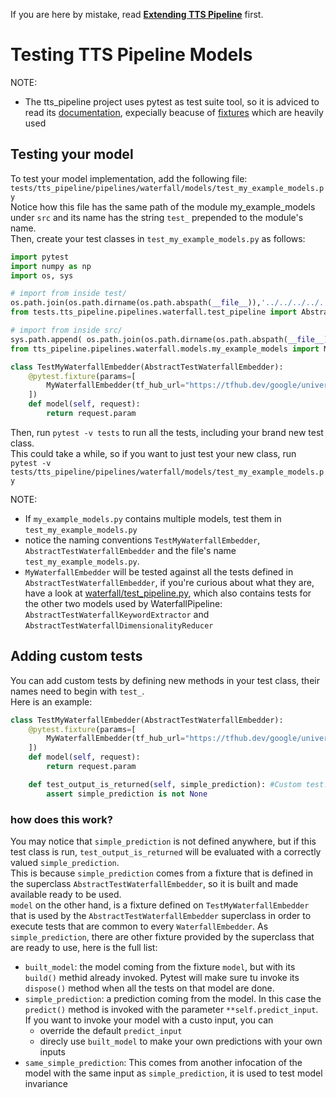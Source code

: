 If you are here by mistake, read **[Extending TTS Pipeline](extending_tts_pipeline.md)** first.

# Testing TTS Pipeline Models
NOTE:
* The tts_pipeline project uses pytest as test suite tool, so it is adviced to read its [documentation](https://docs.pytest.org/), expecially beacuse of [fixtures](https://docs.pytest.org/en/stable/fixture.html) which are heavily used   

## Testing your model
To test your model implementation, add the following file:  
```tests/tts_pipeline/pipelines/waterfall/models/test_my_example_models.py```  
Notice how this file has the same path of the module my_example_models under ```src``` and its name has the string ```test_``` prepended to the module's name.   
Then, create your test classes in ```test_my_example_models.py``` as follows:
```python
import pytest
import numpy as np
import os, sys

# import from inside test/
os.path.join(os.path.dirname(os.path.abspath(__file__)),'../../../../..')
from tests.tts_pipeline.pipelines.waterfall.test_pipeline import AbstractTestWaterfallEmbedder

# import from inside src/
sys.path.append( os.path.join(os.path.dirname(os.path.abspath(__file__)),'../../../../../src') )
from tts_pipeline.pipelines.waterfall.models.my_example_models import MyWaterfallEmbedder

class TestMyWaterfallEmbedder(AbstractTestWaterfallEmbedder):
    @pytest.fixture(params=[
        MyWaterfallEmbedder(tf_hub_url="https://tfhub.dev/google/universal-sentence-encoder/4")
    ])
    def model(self, request):
        return request.param
```

Then, run ```pytest -v tests``` to run all the tests, including your brand new test class.  
This could take a while, so if you want to just test your new class, run   
```pytest -v tests/tts_pipeline/pipelines/waterfall/models/test_my_example_models.py```   
  
NOTE:  
* If ```my_example_models.py``` contains multiple models, test them in ```test_my_example_models.py```   
* notice the naming conventions ```TestMyWaterfallEmbedder```, ```AbstractTestWaterfallEmbedder``` and the file's name ```test_my_example_models.py```.
* ```MyWaterfallEmbedder``` will be tested against all the tests defined in ```AbstractTestWaterfallEmbedder```, if you're curious about what they are, have a look at [waterfall/test_pipeline.py](../tests/tts_pipeline/pipelines/waterfall/test_pipeline.py), which also contains tests for the other two models used by WaterfallPipeline: ```AbstractTestWaterfallKeywordExtractor``` and ```AbstractTestWaterfallDimensionalityReducer```  

## Adding custom tests
You can add custom tests by defining new methods in your test class, their names need to begin with ```test_```.  
Here is an example:

```python
class TestMyWaterfallEmbedder(AbstractTestWaterfallEmbedder):
    @pytest.fixture(params=[
        MyWaterfallEmbedder(tf_hub_url="https://tfhub.dev/google/universal-sentence-encoder/4")
    ])
    def model(self, request):
        return request.param

    def test_output_is_returned(self, simple_prediction): #Custom test!
        assert simple_prediction is not None
```

### **how does this work?**
You may notice that ```simple_prediction``` is not defined anywhere, but if this test class is run, ```test_output_is_returned``` will be evaluated with a correctly valued ```simple_prediction```.  
This is because ```simple_prediction``` comes from a fixture that is defined in the superclass ```AbstractTestWaterfallEmbedder```, so it is built and made available ready to be used.  
```model``` on the other hand, is a fixture defined on ```TestMyWaterfallEmbedder``` that is used by the ```AbstractTestWaterfallEmbedder``` superclass in order to execute tests that are common to every ```WaterfallEmbedder```.
As ```simple_prediction```, there are other fixture provided by the superclass that are ready to use, here is the full list:
* ```built_model```: the model coming from the fixture ```model```, but with its ```build()``` methid already invoked. Pytest will make sure tu invoke its ```dispose()``` method when all the tests on that model are done.
* ```simple_prediction```: a prediction coming from the model. In this case the ```predict()``` method is invoked with the parameter ```**self.predict_input```. If you want to invoke your model with a custo input, you can
    * override the default ```predict_input```
    * direcly use ```built_model``` to make your own predictions with your own inputs  
* ```same_simple_prediction```: This comes from another infocation of the model with the same input as ```simple_prediction```, it is used to test model invariance